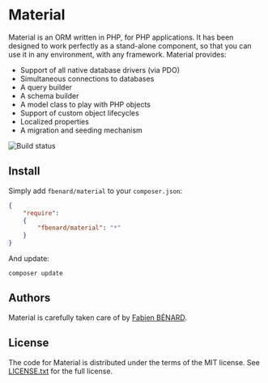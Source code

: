 Material
========

Material is an ORM written in PHP, for PHP applications. It has been designed to work perfectly as a stand-alone component, so that you can use it in any environment, with any framework. Material provides:

- Support of all native database drivers (via PDO)
- Simultaneous connections to databases
- A query builder
- A schema builder
- A model class to play with PHP objects
- Support of custom object lifecycles
- Localized properties
- A migration and seeding mechanism

![Build status](https://circleci.com/gh/fbenard/material/tree/master.svg?style=shield&circle-token=f5b255ed7a134e386373a77c9781633083c9c1a3)


## Install

Simply add `fbenard/material` to your `composer.json`:

```json
{
	"require": 
	{
		"fbenard/material": "*"
	}
}
```

And update:

```
composer update
```


## Authors

Material is carefully taken care of by [Fabien BÉNARD](http://fabien.benard.co).


## License

The code for Material is distributed under the terms of the MIT license. See [LICENSE.txt](LICENSE.txt) for the full license.
